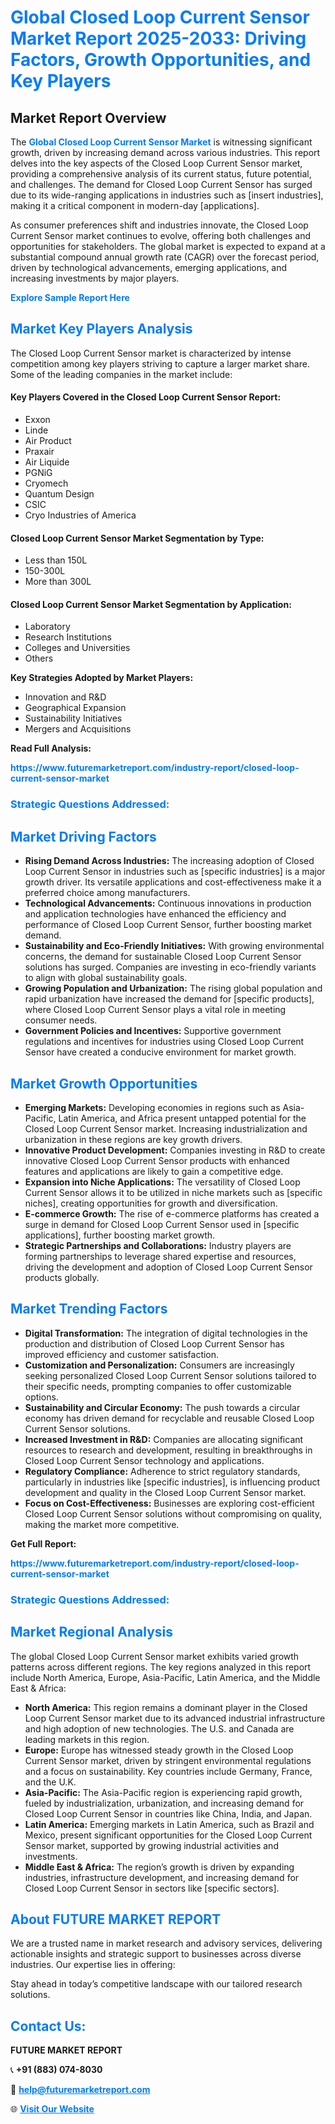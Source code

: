 <h1 style="color: #007BFF;">Global Closed Loop Current Sensor Market Report 2025-2033: Driving Factors, Growth Opportunities, and Key Players</h1>

<section id="overview">
<h2>Market Report Overview</h2>
<p>The <a href="https://www.futuremarketreport.com/industry-report/closed-loop-current-sensor-market" style="color: #007BFF; text-decoration: none;"><strong>Global Closed Loop Current Sensor Market</strong></a> is witnessing significant growth, driven by increasing demand across various industries. This report delves into the key aspects of the Closed Loop Current Sensor market, providing a comprehensive analysis of its current status, future potential, and challenges. The demand for Closed Loop Current Sensor has surged due to its wide-ranging applications in industries such as [insert industries], making it a critical component in modern-day [applications].</p>
<p>As consumer preferences shift and industries innovate, the Closed Loop Current Sensor market continues to evolve, offering both challenges and opportunities for stakeholders. The global market is expected to expand at a substantial compound annual growth rate (CAGR) over the forecast period, driven by technological advancements, emerging applications, and increasing investments by major players.</p>
</section>

<section id="overview">
<p><a href="https://www.futuremarketreport.com/request-sample/reportId=31800" style="color: #007BFF; text-decoration: none;"><strong>Explore Sample Report Here</strong></a></p>
</section>

<section id="key-players">
<h2 style="color: #007BFF;">Market Key Players Analysis</h2>
<p>The Closed Loop Current Sensor market is characterized by intense competition among key players striving to capture a larger market share. Some of the leading companies in the market include:</p>
<h4>Key Players Covered in the Closed Loop Current Sensor Report:</h4>
<ul><li>Exxon</li><li>Linde</li><li>Air Product</li><li>Praxair</li><li>Air Liquide</li><li>PGNiG</li><li>Cryomech</li><li>Quantum Design</li><li>CSIC</li><li>Cryo Industries of America</li></ul>
<h4>Closed Loop Current Sensor Market Segmentation by Type:</h4>
<ul><li>Less than 150L</li><li>150-300L</li><li>More than 300L</li></ul>

<h4>Closed Loop Current Sensor Market Segmentation by Application:</h4>
<ul><li>Laboratory</li><li>Research Institutions</li><li>Colleges and Universities</li><li>Others</li></ul>
<p><strong>Key Strategies Adopted by Market Players:</strong></p>
<ul>
<li>Innovation and R&D</li>
<li>Geographical Expansion</li>
<li>Sustainability Initiatives</li>
<li>Mergers and Acquisitions</li>
</ul>
</section>

<section>
<p><strong>Read Full Analysis: </strong></p><a href="https://www.futuremarketreport.com/industry-report/closed-loop-current-sensor-market" style="color: #007BFF; text-decoration: none;"><strong>https://www.futuremarketreport.com/industry-report/closed-loop-current-sensor-market</strong></a>
<h3 style="color: #007BFF;">Strategic Questions Addressed:</h3>
</section>

<section id="driving-factors">
<h2 style="color: #007BFF;">Market Driving Factors</h2>
<ul>
<li><strong>Rising Demand Across Industries:</strong> The increasing adoption of Closed Loop Current Sensor in industries such as [specific industries] is a major growth driver. Its versatile applications and cost-effectiveness make it a preferred choice among manufacturers.</li>
<li><strong>Technological Advancements:</strong> Continuous innovations in production and application technologies have enhanced the efficiency and performance of Closed Loop Current Sensor, further boosting market demand.</li>
<li><strong>Sustainability and Eco-Friendly Initiatives:</strong> With growing environmental concerns, the demand for sustainable Closed Loop Current Sensor solutions has surged. Companies are investing in eco-friendly variants to align with global sustainability goals.</li>
<li><strong>Growing Population and Urbanization:</strong> The rising global population and rapid urbanization have increased the demand for [specific products], where Closed Loop Current Sensor plays a vital role in meeting consumer needs.</li>
<li><strong>Government Policies and Incentives:</strong> Supportive government regulations and incentives for industries using Closed Loop Current Sensor have created a conducive environment for market growth.</li>
</ul>
</section>

<section id="growth-opportunities">
<h2 style="color: #007BFF;">Market Growth Opportunities</h2>
<ul>
<li><strong>Emerging Markets:</strong> Developing economies in regions such as Asia-Pacific, Latin America, and Africa present untapped potential for the Closed Loop Current Sensor market. Increasing industrialization and urbanization in these regions are key growth drivers.</li>
<li><strong>Innovative Product Development:</strong> Companies investing in R&D to create innovative Closed Loop Current Sensor products with enhanced features and applications are likely to gain a competitive edge.</li>
<li><strong>Expansion into Niche Applications:</strong> The versatility of Closed Loop Current Sensor allows it to be utilized in niche markets such as [specific niches], creating opportunities for growth and diversification.</li>
<li><strong>E-commerce Growth:</strong> The rise of e-commerce platforms has created a surge in demand for Closed Loop Current Sensor used in [specific applications], further boosting market growth.</li>
<li><strong>Strategic Partnerships and Collaborations:</strong> Industry players are forming partnerships to leverage shared expertise and resources, driving the development and adoption of Closed Loop Current Sensor products globally.</li>
</ul>
</section>

<section id="trending-factors">
<h2 style="color: #007BFF;">Market Trending Factors</h2>
<ul>
<li><strong>Digital Transformation:</strong> The integration of digital technologies in the production and distribution of Closed Loop Current Sensor has improved efficiency and customer satisfaction.</li>
<li><strong>Customization and Personalization:</strong> Consumers are increasingly seeking personalized Closed Loop Current Sensor solutions tailored to their specific needs, prompting companies to offer customizable options.</li>
<li><strong>Sustainability and Circular Economy:</strong> The push towards a circular economy has driven demand for recyclable and reusable Closed Loop Current Sensor solutions.</li>
<li><strong>Increased Investment in R&D:</strong> Companies are allocating significant resources to research and development, resulting in breakthroughs in Closed Loop Current Sensor technology and applications.</li>
<li><strong>Regulatory Compliance:</strong> Adherence to strict regulatory standards, particularly in industries like [specific industries], is influencing product development and quality in the Closed Loop Current Sensor market.</li>
<li><strong>Focus on Cost-Effectiveness:</strong> Businesses are exploring cost-efficient Closed Loop Current Sensor solutions without compromising on quality, making the market more competitive.</li>
</ul>
</section>

<section>
<p><strong>Get Full Report: </strong></p><a href="https://www.futuremarketreport.com/industry-report/closed-loop-current-sensor-market" style="color: #007BFF; text-decoration: none;"><strong>https://www.futuremarketreport.com/industry-report/closed-loop-current-sensor-market</strong></a>
<h3 style="color: #007BFF;">Strategic Questions Addressed:</h3>
</section>


<section id="regional-analysis">
<h2 style="color: #007BFF;">Market Regional Analysis</h2>
<p>The global Closed Loop Current Sensor market exhibits varied growth patterns across different regions. The key regions analyzed in this report include North America, Europe, Asia-Pacific, Latin America, and the Middle East & Africa:</p>
<ul>
<li><strong>North America:</strong> This region remains a dominant player in the Closed Loop Current Sensor market due to its advanced industrial infrastructure and high adoption of new technologies. The U.S. and Canada are leading markets in this region.</li>
<li><strong>Europe:</strong> Europe has witnessed steady growth in the Closed Loop Current Sensor market, driven by stringent environmental regulations and a focus on sustainability. Key countries include Germany, France, and the U.K.</li>
<li><strong>Asia-Pacific:</strong> The Asia-Pacific region is experiencing rapid growth, fueled by industrialization, urbanization, and increasing demand for Closed Loop Current Sensor in countries like China, India, and Japan.</li>
<li><strong>Latin America:</strong> Emerging markets in Latin America, such as Brazil and Mexico, present significant opportunities for the Closed Loop Current Sensor market, supported by growing industrial activities and investments.</li>
<li><strong>Middle East & Africa:</strong> The region’s growth is driven by expanding industries, infrastructure development, and increasing demand for Closed Loop Current Sensor in sectors like [specific sectors].</li>
</ul>
</section>

<footer>
<h2 style="color: #007BFF;">About FUTURE MARKET REPORT</h2>
<p>We are a trusted name in market research and advisory services, delivering actionable insights and strategic support to businesses across diverse industries. Our expertise lies in offering:</p>

<p>Stay ahead in today’s competitive landscape with our tailored research solutions.</p>

<h2 style="color: #007BFF;">Contact Us:</h2>
<p><strong>FUTURE MARKET REPORT</strong></p>
<p>📞 <strong>+91 (883) 074-8030</strong></p>
<p>📧 <strong><a href="mailto:help@futuremarketreport.com" style="color: #007BFF;">help@futuremarketreport.com</a></strong></p>
<p>🌐 <strong><a href="https://www.futuremarketreport.com/" style="color: #007BFF;">Visit Our Website</a></strong></p>
</footer>